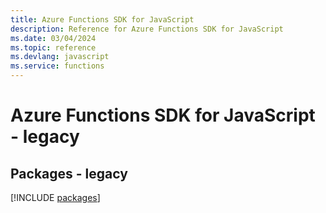 ```yaml
---
title: Azure Functions SDK for JavaScript
description: Reference for Azure Functions SDK for JavaScript
ms.date: 03/04/2024
ms.topic: reference
ms.devlang: javascript
ms.service: functions
---
```

# Azure Functions SDK for JavaScript - legacy
## Packages - legacy
[!INCLUDE [packages](functions-index.md)]